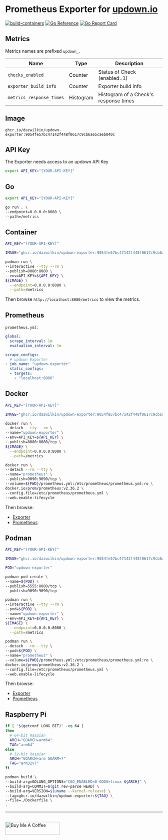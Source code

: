 # Prometheus Exporter for [updown.io](https://updown.io)

[![build-containers](https://github.com/DazWilkin/updown-exporter/actions/workflows/build.yml/badge.svg)](https://github.com/DazWilkin/updown-exporter/actions/workflows/build.yml)
[![Go Reference](https://pkg.go.dev/badge/github.com/DazWilkin/updown-exporter.svg)](https://pkg.go.dev/github.com/DazWilkin/updown-exporter)
[![Go Report Card](https://goreportcard.com/badge/github.com/dazwilkin/updown-exporter)](https://goreportcard.com/report/github.com/dazwilkin/updown-exporter)

## Metrics

Metrics names are prefixed `updown_`.

|Name|Type|Description|
|----|----|-----------|
|`checks_enabled`|Counter|Status of Check (enabled=1)|
|`exporter_build_info`|Counter|Exporter build info|
|`metrics_response_times`|Histogram|Histogram of a Check's response times|

## Image

`ghcr.io/dazwilkin/updown-exporter:9054fe57bc47142f448f0617c9cb6a65caeb040c`

## API Key

The Exporter needs access to an updown API Key

```bash
export API_KEY="[YOUR-API-KEY]"
```

## Go

```bash
export API_KEY="[YOUR-API-KEY]"

go run . \
--endpoint=0.0.0.0:8080 \
--path=/metrics
```

## Container

```bash
API_KEY="[YOUR-API-KEY]"

IMAGE="ghcr.io/dazwilkin/updown-exporter:9054fe57bc47142f448f0617c9cb6a65caeb040c"

podman run \
--interactive --tty --rm \
--publish=8080:8080 \
--env=API_KEY=${API_KEY} \
${IMAGE} \
  --endpoint=0.0.0.0:8080 \
  --path=/metrics
```

Then browse `http://localhost:8080/metrics` to view the metrics.

## Prometheus

`prometheus.yml`:
```YAML
global:
  scrape_interval: 1m
  evaluation_interval: 1m

scrape_configs:
  # updown Exporter
- job_name: "updown-exporter"
  static_configs:
  - targets:
    - "localhost:8080"
```

## Docker

```bash
API_KEY="[YOUR-API-KEY]"

IMAGE="ghcr.io/dazwilkin/updown-exporter:9054fe57bc47142f448f0617c9cb6a65caeb040c"

docker run \
--detach --tty --rm \
--name="updown-exporter" \
--env=API_KEY=${API_KEY} \
--publish=8080:8080/tcp \
${IMAGE} \
  --endpoint=0.0.0.0:8080 \
  --path=/metrics

docker run \
--detach --rm --tty \
--name="prometheus" \
--publish=9090:9090/tcp \
--volume=${PWD}/prometheus.yml:/etc/prometheus/prometheus.yml:ro \
docker.io/prom/prometheus:v2.36.2 \
--config.file=/etc/prometheus/prometheus.yml \
--web.enable-lifecycle
```

Then browse:

+ [Exporter](http://localhost:8080/metrics)
+ [Prometheus](http://localhost:9090/targets)

## Podman

```bash
API_KEY="[YOUR-API-KEY]"

IMAGE="ghcr.io/dazwilkin/updown-exporter:9054fe57bc47142f448f0617c9cb6a65caeb040c"

POD="updown-exporter"

podman pod create \
--name=${POD} \
--publish=5555:8080/tcp \
--publish=9090:9090/tcp

podman run \
--interactive --tty --rm \
--pod=${POD} \
--name="updown-exporter" \
--env=API_KEY=${API_KEY} \
${IMAGE} \
  --endpoint=0.0.0.0:8080 \
  --path=/metrics

podman run \
--detach --rm --tty \
--pod=${POD} \
--name="prometheus" \
--volume=${PWD}/prometheus.yml:/etc/prometheus/prometheus.yml:ro \
docker.io/prom/prometheus:v2.36.2 \
--config.file=/etc/prometheus/prometheus.yml \
--web.enable-lifecycle
```

Then browse:

+ [Exporter](http://localhost:8080/metrics)
+ [Prometheus](http://localhost:9090/targets)

## Raspberry Pi

```bash
if [ "$(getconf LONG_BIT)" -eq 64 ]
then
  # 64-bit Raspian
  ARCH="GOARCH=arm64"
  TAG="arm64"
else
  # 32-bit Raspian
  ARCH="GOARCH=arm GOARM=7"
  TAG="arm32v7"
fi

podman build \
--build-arg=GOLANG_OPTIONS="CGO_ENABLED=0 GOOS=linux ${ARCH}" \
--build-arg=COMMIT=$(git rev-parse HEAD) \
--build-arg=VERSION=$(uname --kernel-release) \
--tag=ghcr.io/dazwilkin/updown-exporter:${TAG} \
--file=./Dockerfile \
.
```

<hr/>
<br/>
<a href="https://www.buymeacoffee.com/dazwilkin" target="_blank"><img src="https://cdn.buymeacoffee.com/buttons/default-orange.png" alt="Buy Me A Coffee" height="41" width="174"></a>